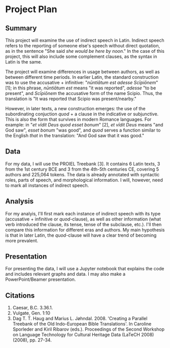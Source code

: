 # Project Plan

## Summary

This project will examine the use of indirect speech in Latin.
Indirect speech refers to the reporting of someone else's speech without direct quotation, as in the sentence
"She said *she would be here by noon*."
In the case of this project, this will also include some complement clauses, as the syntax in Latin is the same.

The project will examine differences in usage between authors, as well as between different time periods.
In earlier Latin, the standard construction was to use the accusative + infinitive: "*nūntiātum est adesse Scīpiōnem*" [1];
in this phrase, *nūntiātum est* means "it was reported", *adesse* "to be present", and *Scīpiōnem* the accusative form of the name Scipio.
Thus, the translation is "It was reported that Scipio was present/nearby."

However, in later texts, a new construction emerges: the use of the subordinating conjuction *quod* + a clause in the indicative or subjunctive.
This is also the form that survives in modern Romance languages. For example: in "*et vīdit Deus quod esset bonum*" [2],
*et vīdit Deus* means "and God saw", *esset bonum* "was good", and *quod* serves a function similar to the English *that* in the translation:
"And God saw that it was good."

## Data
For my data, I will use the PROIEL Treebank [3].
It contains 6 Latin texts, 3 from the 1st century BCE and 3 from the 4th-5th centuries CE, covering 5 authors and 225,064 tokens.
The data is already annotated with syntactic roles, parts of speech, and morphological information.
I will, however, need to mark all instances of indirect speech.

## Analysis
For my analyis, I'll first mark each instance of indirect speech with its type (accusative + infinitive or *quod*-clause),
as well as other information (what verb introduced the clause, its tense, tense of the subclause, etc.).
I'll then compare this information for different eras and authors.
My main hypothesis is that in later Latin, the *quod*-clause will have a clear trend of becoming more prevalent.

## Presentation
For presenting the data, I will use a Jupyter notebook that explains the code and includes relevant graphs and data.
I may also make a PowerPoint/Beamer presentation.

## Citations

1. Caesar, B.C. 3.36.1.
2. Vulgate, Gen. 1:10
3. Dag T. T. Haug and Marius L. Jøhndal. 2008. 'Creating a Parallel Treebank of the Old Indo-European Bible Translations'. In Caroline Sporleder and Kiril Ribarov (eds.). Proceedings of the Second Workshop on Language Technology for Cultural Heritage Data (LaTeCH 2008) (2008), pp. 27-34.